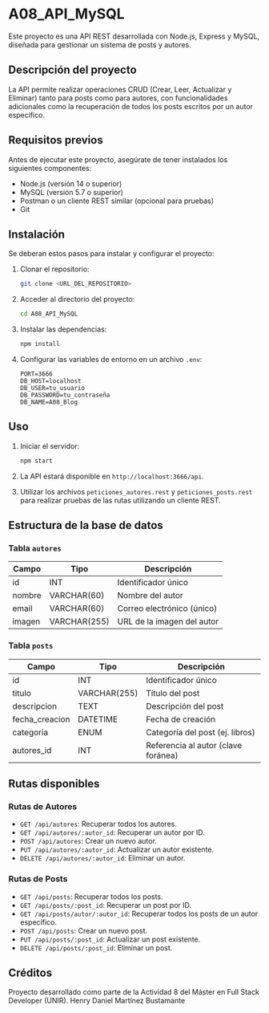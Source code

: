 
# A08_API_MySQL

Este proyecto es una API REST desarrollada con Node.js, Express y MySQL, diseñada para gestionar un sistema de posts y autores. 

## Descripción del proyecto

La API permite realizar operaciones CRUD (Crear, Leer, Actualizar y Eliminar) tanto para posts como para autores, con funcionalidades adicionales como la recuperación de todos los posts escritos por un autor específico. 

## Requisitos previos

Antes de ejecutar este proyecto, asegúrate de tener instalados los siguientes componentes:

- Node.js (versión 14 o superior)
- MySQL (versión 5.7 o superior)
- Postman o un cliente REST similar (opcional para pruebas)
- Git

## Instalación

Se deberan estos pasos para instalar y configurar el proyecto:

1. Clonar el repositorio:
    ```bash
    git clone <URL_DEL_REPOSITORIO>
    ```
2. Acceder al directorio del proyecto:
    ```bash
    cd A08_API_MySQL
    ```
3. Instalar las dependencias:
    ```bash
    npm install
    ```
4. Configurar las variables de entorno en un archivo `.env`:
    ```env
    PORT=3666
    DB_HOST=localhost
    DB_USER=tu_usuario
    DB_PASSWORD=tu_contraseña
    DB_NAME=A08_Blog
    ```

## Uso

1. Iniciar el servidor:
    ```bash
    npm start
    ```
2. La API estará disponible en `http://localhost:3666/api`.

3. Utilizar los archivos `peticiones_autores.rest` y `peticiones_posts.rest` para realizar pruebas de las rutas utilizando un cliente REST.

## Estructura de la base de datos

### Tabla `autores`
| Campo       | Tipo         | Descripción                  |
|-------------|--------------|------------------------------|
| id          | INT          | Identificador único          |
| nombre      | VARCHAR(60)  | Nombre del autor             |
| email       | VARCHAR(60)  | Correo electrónico (único)   |
| imagen      | VARCHAR(255) | URL de la imagen del autor   |

### Tabla `posts`
| Campo         | Tipo         | Descripción                      |
|---------------|--------------|----------------------------------|
| id            | INT          | Identificador único              |
| titulo        | VARCHAR(255) | Título del post                  |
| descripcion   | TEXT         | Descripción del post             |
| fecha_creacion| DATETIME     | Fecha de creación                |
| categoria     | ENUM         | Categoría del post (ej. libros)  |
| autores_id    | INT          | Referencia al autor (clave foránea) |

## Rutas disponibles

### Rutas de Autores
- `GET /api/autores`: Recuperar todos los autores.
- `GET /api/autores/:autor_id`: Recuperar un autor por ID.
- `POST /api/autores`: Crear un nuevo autor.
- `PUT /api/autores/:autor_id`: Actualizar un autor existente.
- `DELETE /api/autores/:autor_id`: Eliminar un autor.

### Rutas de Posts
- `GET /api/posts`: Recuperar todos los posts.
- `GET /api/posts/:post_id`: Recuperar un post por ID.
- `GET /api/posts/autor/:autor_id`: Recuperar todos los posts de un autor específico.
- `POST /api/posts`: Crear un nuevo post.
- `PUT /api/posts/:post_id`: Actualizar un post existente.
- `DELETE /api/posts/:post_id`: Eliminar un post.

## Créditos

Proyecto desarrollado como parte de la Actividad 8 del Máster en Full Stack Developer (UNIR).
Henry Daniel Martínez Bustamante